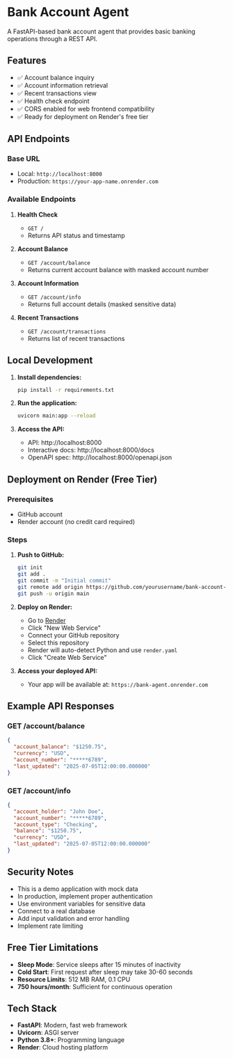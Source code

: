 # Bank Account Agent

A FastAPI-based bank account agent that provides basic banking operations through a REST API.

## Features

- ✅ Account balance inquiry
- ✅ Account information retrieval
- ✅ Recent transactions view
- ✅ Health check endpoint
- ✅ CORS enabled for web frontend compatibility
- ✅ Ready for deployment on Render's free tier

## API Endpoints

### Base URL
- Local: `http://localhost:8000`
- Production: `https://your-app-name.onrender.com`

### Available Endpoints

1. **Health Check**
   - `GET /`
   - Returns API status and timestamp

2. **Account Balance**
   - `GET /account/balance`
   - Returns current account balance with masked account number

3. **Account Information**
   - `GET /account/info`
   - Returns full account details (masked sensitive data)

4. **Recent Transactions**
   - `GET /account/transactions`
   - Returns list of recent transactions

## Local Development

1. **Install dependencies:**
   ```bash
   pip install -r requirements.txt
   ```

2. **Run the application:**
   ```bash
   uvicorn main:app --reload
   ```

3. **Access the API:**
   - API: http://localhost:8000
   - Interactive docs: http://localhost:8000/docs
   - OpenAPI spec: http://localhost:8000/openapi.json

## Deployment on Render (Free Tier)

### Prerequisites
- GitHub account
- Render account (no credit card required)

### Steps

1. **Push to GitHub:**
   ```bash
   git init
   git add .
   git commit -m "Initial commit"
   git remote add origin https://github.com/yourusername/bank-account-agent.git
   git push -u origin main
   ```

2. **Deploy on Render:**
   - Go to [Render](https://render.com)
   - Click "New Web Service"
   - Connect your GitHub repository
   - Select this repository
   - Render will auto-detect Python and use `render.yaml`
   - Click "Create Web Service"

3. **Access your deployed API:**
   - Your app will be available at: `https://bank-agent.onrender.com`

## Example API Responses

### GET /account/balance
```json
{
  "account_balance": "$1250.75",
  "currency": "USD",
  "account_number": "*****6789",
  "last_updated": "2025-07-05T12:00:00.000000"
}
```

### GET /account/info
```json
{
  "account_holder": "John Doe",
  "account_number": "*****6789",
  "account_type": "Checking",
  "balance": "$1250.75",
  "currency": "USD",
  "last_updated": "2025-07-05T12:00:00.000000"
}
```

## Security Notes

- This is a demo application with mock data
- In production, implement proper authentication
- Use environment variables for sensitive data
- Connect to a real database
- Add input validation and error handling
- Implement rate limiting

## Free Tier Limitations

- **Sleep Mode**: Service sleeps after 15 minutes of inactivity
- **Cold Start**: First request after sleep may take 30-60 seconds
- **Resource Limits**: 512 MB RAM, 0.1 CPU
- **750 hours/month**: Sufficient for continuous operation

## Tech Stack

- **FastAPI**: Modern, fast web framework
- **Uvicorn**: ASGI server
- **Python 3.8+**: Programming language
- **Render**: Cloud hosting platform
